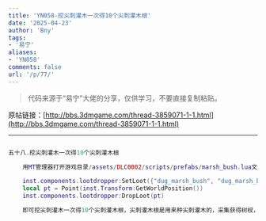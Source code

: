 ```yaml
---
title: 'YN058-挖尖刺灌木一次得10个尖刺灌木根'
date: '2025-04-23'
author: 'Bny'
tags:
- '易宁'
aliases:
- 'YN058'
comments: false
url: '/p/77/'
---
```


> 代码来源于“易宁”大佬的分享，仅供学习，不要直接复制粘贴。

原帖链接：[http://bbs.3dmgame.com/thread-3859071-1-1.html](http://bbs.3dmgame.com/thread-3859071-1-1.html)

---

```lua  

五十八.挖尖刺灌木一次得10个尖刺灌木根

	用MT管理器打开游戏目录/assets/DLC0002/scripts/prefabs/marsh_bush.lua文件，在inst:Remove()的下一行插入以下内容：

	inst.components.lootdropper:SetLoot({"dug_marsh_bush", "dug_marsh_bush", "dug_marsh_bush", "dug_marsh_bush", "dug_marsh_bush", "dug_marsh_bush", "dug_marsh_bush", "dug_marsh_bush", "dug_marsh_bush"})
	local pt = Point(inst.Transform:GetWorldPosition())
	inst.components.lootdropper:DropLoot(pt)

	即可挖尖刺灌木一次得10个尖刺灌木根，尖刺灌木根是用来种尖刺灌木的，采集获得树杈，且会被扎一下

```  

